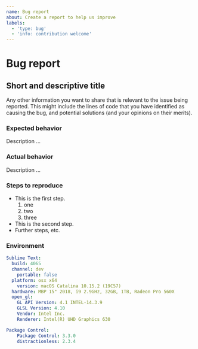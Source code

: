 ```yaml
---
name: Bug report
about: Create a report to help us improve
labels:
  - 'type: bug'
  - 'info: contribution welcome'
---
```


# Bug report

## Short and descriptive title

Any other information you want to share that is relevant to the issue being reported.
This might include the lines of code that you have identified as causing the bug,
and potential solutions (and your opinions on their merits).

### Expected behavior

Description ...

### Actual behavior

Description ...

### Steps to reproduce

* This is the first step.
  1. one
  2. two
  3. three
* This is the second step.
* Further steps, etc.

### Environment

```yaml
Sublime Text:
  build: 4065
  channel: dev
    portable: false
  platform: osx x64
    version: macOS Catalina 10.15.2 (19C57)
  hardware: MBP 15" 2018, i9 2.9GHz, 32GB, 1TB, Radeon Pro 560X
  open_gl:
    GL API Version: 4.1 INTEL-14.3.9
    GLSL Version: 4.10
    Vendor: Intel Inc.
    Renderer: Intel(R) UHD Graphics 630

Package Control:
    Package Control: 3.3.0
    distractionless: 2.3.4
```
